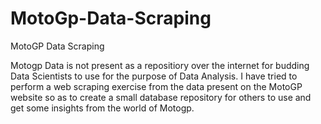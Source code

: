 # MotoGp-Data-Scraping
MotoGP Data Scraping

Motogp Data is not present as a repositiory over the internet for budding Data Scientists to use for the purpose of Data Analysis.
I have tried to perform a web scraping exercise from the data present on the MotoGP website so as to create a small database repository for others to use and get some insights from the world of Motogp.
